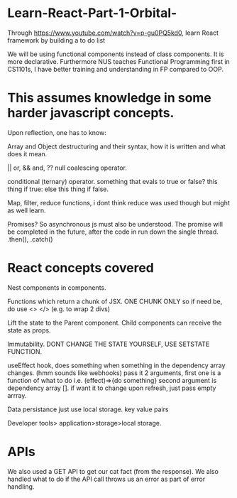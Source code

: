 # Learn-React-Part-1-Orbital-
Through https://www.youtube.com/watch?v=p-gu0PQ5kd0, learn React framework by building a to do list

We will be using functional components instead of class components. It is more declarative. Furthermore NUS teaches Functional Programming first in CS1101s, I have better training and understanding in FP compared to OOP. 

# This assumes knowledge in some harder javascript concepts.
Upon reflection, one has to know:

Array and Object destructuring and their syntax, how it is written and what does it mean.

|| or, && and, ?? null coalescing operator. 

conditional (ternary) operator. something that evals to true or false? this thing if true: else this thing if false.

Map, filter, reduce functions, i dont think reduce was used though but might as well learn.

Promises? So asynchronous js must also be understood. The promise will be completed in the future, after the code in run down the single thread.
.then(), .catch()

# React concepts covered

Nest components in components.

Functions which return a chunk of JSX. ONE CHUNK ONLY so if need be, do use <> </> (e.g. to wrap 2 divs)

Lift the state to the Parent component. Child components can receive the state as props.

Immutability. DONT CHANGE THE STATE YOURSELF, USE SETSTATE FUNCTION.

useEffect hook, does something when something in the dependency array changes. (hmm sounds like webhooks)
pass it 2 arguments, first one is a function of what to do i.e. (effect)=>{do something}
second argument is dependency array []. if want it to change upon refresh, just pass empty arrray.

Data persistance just use local storage. key value pairs

Developer tools> application>storage>local storage.

# APIs

We also used a GET API to get our cat fact (from the response). We also handled what to do if the API call throws us an error as part of error handling.
